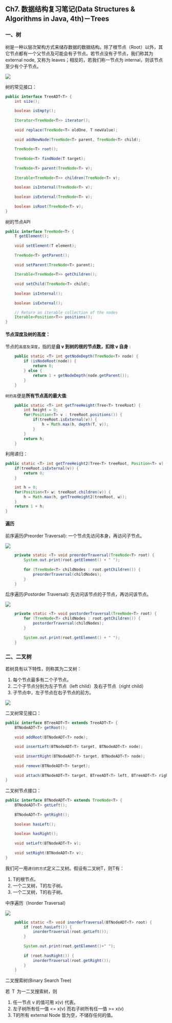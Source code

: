 ## Ch7. 数据结构复习笔记(Data Structures & Algorithms in Java, 4th)－Trees

### 一、树

树是一种以层次架构方式来储存数据的数据结构。除了根节点（Root）以外，其它节点都有一个父节点及可能会有子节点。若节点没有子节点，我们称其为 external node, 又称为 leaves；相反的，若我们称一节点为 internal，则该节点至少有个子节点。

[]()

![](https://img-blog.csdn.net/20161205141957419?watermark/2/text/aHR0cDovL2Jsb2cuY3Nkbi5uZXQv/font/5a6L5L2T/fontsize/400/fill/I0JBQkFCMA==/dissolve/70/gravity/Center)

树的常见接口：
```java
public interface TreeADT<T> {
    int size();
 
    boolean isEmpty();
 
    Iterator<TreeNode<T>> iterator();
 
    void replace(TreeNode<T> oldOne, T newValue);
 
    void addNewNode(TreeNode<T> parent, TreeNode<T> child);
 
    TreeNode<T> root();
 
    TreeNode<T> findNode(T target);
 
    TreeNode<T> parent(TreeNode<T> v);
 
    Iterable<TreeNode<T>> children(TreeNode<T> v);
 
    boolean isInternal(TreeNode<T> v);
 
    boolean isExternal(TreeNode<T> v);
 
    boolean isRoot(TreeNode<T> v);
}
```
树的节点API

```java
public interface TreeNode<T> {
    T getElement();
 
    void setElement(T element);
 
    TreeNode<T> getParent();
 
    void setParent(TreeNode<T> parent);
 
    Iterable<TreeNode<T>> getChildren();
 
    void setChild(TreeNode<T> child);
 
    boolean isInternal();
 
    boolean isExternal();

    // Return an iterable collection of the nodes
    Iterable<Position<T>> positions();
}
```

#### 节点深度及树的高度：
节点的`高度及深度`，指的是**自 v 到树的根的节点数，扣除 v 自身** :

```java
    public static <T> int getNodeDepth(TreeNode<T> node) {
        if (isNodeRoot(node)) {
            return 0;
        } else {
            return 1 + getNodeDepth(node.getParent());
        }
    }
```

`树的高`便是**所有节点高的最大值**:
```java
    public static <T> int getTreeHeight(Tree<T> treeRoot) {
        int height = 0;
        for(Position<T> v : treeRoot.positions()) {
            if(treeRoot.isExternal(v)) {
                h = Math.max(h, depth(T, v));
            }
        }
        return h;
    }
```
利用递归：
```java
public static <T> int getTreeHeight2(Tree<T> treeRoot, Position<T> v) {
    if(treeRoot.isExternal(v)) {
        return 0;
    }

    int h = 0;
    for(Position<T> w: treeRoot.children(v)) {
        h = Math.max(h, getTreeHeight2(treeRoot, w));
    }
    return 1 + h;
}
```
#### 遍历
前序遍历(Preorder Traversal): 一个节点先访问本身，再访问子节点。

![](https://img-blog.csdn.net/20161214172152557?watermark/2/text/aHR0cDovL2Jsb2cuY3Nkbi5uZXQvc2hhbnd1MTk4NQ==/font/5a6L5L2T/fontsize/400/fill/I0JBQkFCMA==/dissolve/70/gravity/Center)

```java
    private static <T> void preorderTraversal(TreeNode<T> root) {
        System.out.print(root.getElement() + " ");
 
        for (TreeNode<T> childNodes : root.getChildren()) {
            preorderTraversal(childNodes);
        }
    }
```

后序遍历(Postorder Traversal): 先访问该节点的子节点，再访问该节点。

![](https://img-blog.csdn.net/20161214174851826?watermark/2/text/aHR0cDovL2Jsb2cuY3Nkbi5uZXQvc2hhbnd1MTk4NQ==/font/5a6L5L2T/fontsize/400/fill/I0JBQkFCMA==/dissolve/70/gravity/Center)

```java
    private static <T> void postorderTraversal(TreeNode<T> root) {
        for (TreeNode<T> childNodes : root.getChildren()) {
            postorderTraversal(childNodes);
        }
 
        System.out.print(root.getElement() + " ");
    }
```

### 二、二叉树
若树具有以下特性，则称其为二叉树：
1. 每个节点最多有二个子节点。
2. 二个子节点分别为左子节点（left child）及右子节点（right child）
3. 子节点中，左子节点在右子节点的前方。

![](https://img-blog.csdn.net/20161214141210446?watermark/2/text/aHR0cDovL2Jsb2cuY3Nkbi5uZXQvc2hhbnd1MTk4NQ==/font/5a6L5L2T/fontsize/400/fill/I0JBQkFCMA==/dissolve/70/gravity/Center)

二叉树常见接口：
```java
public interface BTreeADT<T> extends TreeADT<T> {
    BTNodeADT<T> getRoot();
 
    void addRoot(BTNodeADT<T> node);
 
    void insertLeft(BTNodeADT<T> target, BTNodeADT<T> node);
 
    void insertRight(BTNodeADT<T> target, BTNodeADT<T> node);
 
    void remove(BTNodeADT<T> target);
 
    void attach(BTNodeADT<T> target, BTreeADT<T> left, BTreeADT<T> right);
}
```

二叉树节点接口：
```java
public interface BTNodeADT<T> extends TreeNode<T> {
    BTNodeADT<T> getLeft();
 
    BTNodeADT<T> getRight();
 
    boolean hasLeft();
 
    boolean hasRight();
 
    void setLeft(BTNodeADT<T> v);
 
    void setRight(BTNodeADT<T> v);
}
```

我们可一用`递归的方式`定义二叉树。假设有二叉树T，则T有：
1. T的根节点。
2. 一个二叉树，T的左子树。
3. 一个二叉树，T的右子树。

中序遍历（Inorder Traversal）

![](https://img-blog.csdn.net/20161215002803525?watermark/2/text/aHR0cDovL2Jsb2cuY3Nkbi5uZXQvc2hhbnd1MTk4NQ==/font/5a6L5L2T/fontsize/400/fill/I0JBQkFCMA==/dissolve/70/gravity/Center)

```java
    public static <T> void inorderTraversal(BTNodeADT<T> root) {
        if (root.hasLeft()) {
            inorderTraversal(root.getLeft());
        }
 
        System.out.print(root.getElement()+" ");
 
        if (root.hasRight()) {
            inorderTraversal(root.getRight());
        }
    }
```

二叉搜索树(Binary Search Tree)

若 Ｔ 为一二叉搜索树，则
1. 任一节点 v 的值可用 x(v) 代表。
2. 左子树所有任一值 <= x(v) 而右子树所有任一值 >= x(v)
3. T的所有 external Node 皆为空，不储存任何的值。